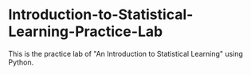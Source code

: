 # Introduction-to-Statistical-Learning-Practice-Lab
This is the practice lab of "An Introduction to Statistical Learning" using Python.
